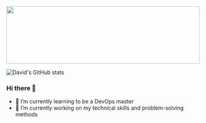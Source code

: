 <img src="https://github.com/DavidAmsalem/DavidAmsalem/blob/56ff02c8a569ea57e965848ab49459a2f7083c24/github_readme_banner.jpg?raw=true" style="height: 150px; width: 100%">

![David's GitHub stats](https://github-readme-stats.vercel.app/api?username=davidamsalem&show_icons=true&theme=transparent)
### Hi there 👋



<!--START_SECTION:waka-->
<!--END_SECTION:waka-->

- 🌱 I’m currently learning to be a DevOps master
- 🔭 I’m currently working on my technical skills and problem-solving methods

<!--
**DavidAmsalem/DavidAmsalem** is a ✨ _special_ ✨ repository because its `README.md` (this file) appears on your GitHub profile.

Here are some ideas to get you started:

- 🔭 I’m currently working on ...
- 🌱 I’m currently learning ...
- 👯 I’m looking to collaborate on ...
- 🤔 I’m looking for help with ...
- 💬 Ask me about ...
- 📫 How to reach me: ...
- 😄 Pronouns: ...
- ⚡ Fun fact: ...
